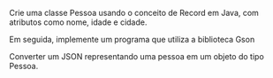 Crie uma classe Pessoa usando o conceito de Record em Java, com atributos como nome, idade e cidade.


Em seguida, implemente um programa que utiliza a biblioteca Gson


Converter um JSON representando uma pessoa em um objeto do tipo Pessoa.